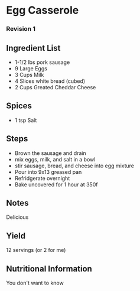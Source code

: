# Egg Casserole

### Revision 1

## Ingredient List
- 1-1/2 lbs pork sausage
- 9 Large Eggs
- 3 Cups Milk
- 4 Slices white bread (cubed)
- 2 Cups Greated Cheddar Cheese

## Spices
- 1 tsp Salt

## Steps
* Brown the sausage and drain
* mix eggs, milk, and salt in a bowl
* stir sausage, bread, and cheese into egg mixture
* Pour into 9x13 greased pan
* Refridgerate overnight
* Bake uncovered for 1 hour at 350f

## Notes
Delicious

## Yield
12 servings (or 2 for me)

## Nutritional Information
You don't want to know
